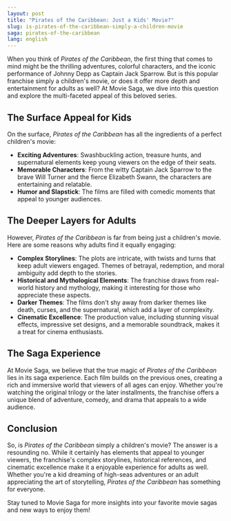 ```yaml
---
layout: post
title: "Pirates of the Caribbean: Just a Kids' Movie?"
slug: is-pirates-of-the-caribbean-simply-a-children-movie
saga: pirates-of-the-caribbean
lang: english
---
```


When you think of *Pirates of the Caribbean*, the first thing that comes to mind might be the thrilling adventures, colorful characters, and the iconic performance of Johnny Depp as Captain Jack Sparrow. But is this popular franchise simply a children's movie, or does it offer more depth and entertainment for adults as well? At Movie Saga, we dive into this question and explore the multi-faceted appeal of this beloved series.

## The Surface Appeal for Kids

On the surface, *Pirates of the Caribbean* has all the ingredients of a perfect children's movie:

- **Exciting Adventures**: Swashbuckling action, treasure hunts, and supernatural elements keep young viewers on the edge of their seats.
- **Memorable Characters**: From the witty Captain Jack Sparrow to the brave Will Turner and the fierce Elizabeth Swann, the characters are entertaining and relatable.
- **Humor and Slapstick**: The films are filled with comedic moments that appeal to younger audiences.

## The Deeper Layers for Adults

However, *Pirates of the Caribbean* is far from being just a children's movie. Here are some reasons why adults find it equally engaging:

- **Complex Storylines**: The plots are intricate, with twists and turns that keep adult viewers engaged. Themes of betrayal, redemption, and moral ambiguity add depth to the stories.
- **Historical and Mythological Elements**: The franchise draws from real-world history and mythology, making it interesting for those who appreciate these aspects.
- **Darker Themes**: The films don't shy away from darker themes like death, curses, and the supernatural, which add a layer of complexity.
- **Cinematic Excellence**: The production value, including stunning visual effects, impressive set designs, and a memorable soundtrack, makes it a treat for cinema enthusiasts.

## The Saga Experience

At Movie Saga, we believe that the true magic of *Pirates of the Caribbean* lies in its saga experience. Each film builds on the previous ones, creating a rich and immersive world that viewers of all ages can enjoy. Whether you're watching the original trilogy or the later installments, the franchise offers a unique blend of adventure, comedy, and drama that appeals to a wide audience.

## Conclusion

So, is *Pirates of the Caribbean* simply a children's movie? The answer is a resounding no. While it certainly has elements that appeal to younger viewers, the franchise's complex storylines, historical references, and cinematic excellence make it a enjoyable experience for adults as well. Whether you're a kid dreaming of high-seas adventures or an adult appreciating the art of storytelling, *Pirates of the Caribbean* has something for everyone.

Stay tuned to Movie Saga for more insights into your favorite movie sagas and new ways to enjoy them!
                                